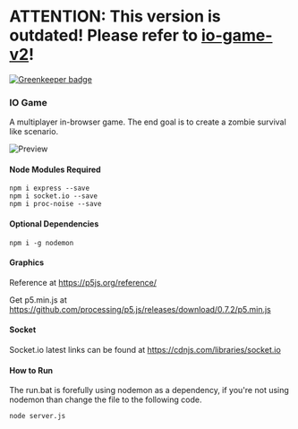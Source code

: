 # ATTENTION: This version is outdated! Please refer to [io-game-v2](https://github.com/valkyrienyanko/io-game-v2)!

[![Greenkeeper badge](https://badges.greenkeeper.io/valkyrienyanko/io-game-deprecated.svg)](https://greenkeeper.io/)

### IO Game
A multiplayer in-browser game. The end goal is to create a zombie survival like scenario.

![Preview](https://i.imgur.com/ukfu3Iw.png)

#### Node Modules Required
```
npm i express --save
npm i socket.io --save
npm i proc-noise --save
```
#### Optional Dependencies
```
npm i -g nodemon
```
#### Graphics

Reference at https://p5js.org/reference/

Get p5.min.js at https://github.com/processing/p5.js/releases/download/0.7.2/p5.min.js

#### Socket

Socket.io latest links can be found at https://cdnjs.com/libraries/socket.io

#### How to Run

The run.bat is forefully using nodemon as a dependency, if you're not using nodemon than change the file to the following code.
```
node server.js
```
